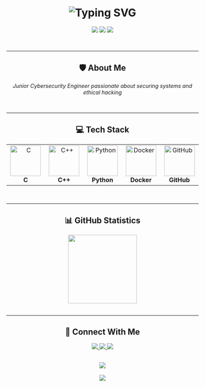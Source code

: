 
<br/>

<h1 align="center">
  <img src="https://readme-typing-svg.herokuapp.com?font=Fira+Code&size=32&duration=3000&pause=1000&color=8b949e&center=true&vCenter=true&width=600&lines=Hi+%F0%9F%91%8B+I'm+Thomas+Auer;Cybersecurity+Engineer+%F0%9F%94%90;42+Paris+Student+%F0%9F%8E%93;Ethical+Hacker+%F0%9F%92%BB" alt="Typing SVG" />
</h1>

<p align="center">
  <img src="https://img.shields.io/badge/Focus-Cybersecurity-6c757d?style=for-the-badge&logo=linux&logoColor=white" />
  <img src="https://img.shields.io/badge/Student-42_Paris-6c757d?style=for-the-badge&logo=42&logoColor=white" />
  <img src="https://img.shields.io/badge/Status-Learning-6c757d?style=for-the-badge" />
</p>

<br/>

---

<h2 align="center">🛡️ About Me</h2>

<p align="center">
  <em>Junior Cybersecurity Engineer passionate about securing systems and ethical hacking</em>
</p>

<br/>

---

<h2 align="center">💻 Tech Stack</h2>

<div align="center">
<table style="border: none;">
  <tr>
    <td align="center" width="140" style="border: none;">
      <img src="https://skillicons.dev/icons?i=c" alt="C" width="80" height="80" />
      <br/><strong>C</strong>
    </td>
    <td align="center" width="140" style="border: none;">
      <img src="https://techstack-generator.vercel.app/cpp-icon.svg" alt="C++" width="80" height="80" />
      <br/><strong>C++</strong>
    </td>
    <td align="center" width="140" style="border: none;">
      <img src="https://techstack-generator.vercel.app/python-icon.svg" alt="Python" width="80" height="80" />
      <br/><strong>Python</strong>
    </td>
    <td align="center" width="140" style="border: none;">
      <img src="https://techstack-generator.vercel.app/docker-icon.svg" alt="Docker" width="80" height="80" />
      <br/><strong>Docker</strong>
    </td>
    <td align="center" width="140" style="border: none;">
      <img src="https://techstack-generator.vercel.app/github-icon.svg" alt="GitHub" width="80" height="80" />
      <br/><strong>GitHub</strong>
    </td>
  </tr>
</table>
</div>

<br/>

---

<h2 align="center">📊 GitHub Statistics</h2>

<div align="center">
  <img src="https://github-readme-stats.vercel.app/api/top-langs/?username=ftTower&layout=compact&theme=dark&hide_border=true&bg_color=0d1117&title_color=8b949e&text_color=c9d1d9&icon_color=8b949e&langs_count=8&border_radius=10" height="180" />
</div>

<br/>

---

<h2 align="center">🤝 Connect With Me</h2>

<p align="center">
  <a href="https://github.com/ftTower" target="_blank">
    <img src="https://img.shields.io/badge/GitHub-ftTower-181717?style=for-the-badge&logo=github&logoColor=white" />
  </a>
  <a href="https://linkedin.com/in/thomas-auer-winum" target="_blank">
    <img src="https://img.shields.io/badge/LinkedIn-Thomas_Auer-0077B5?style=for-the-badge&logo=linkedin&logoColor=white" />
  </a>
  <a href="https://tauer.dev" target="_blank">
    <img src="https://img.shields.io/badge/Portfolio-tauer.dev-6c757d?style=for-the-badge&logo=google-chrome&logoColor=white" />
  </a>
</p>

<br/>

<div align="center">
  <img src="https://komarev.com/ghpvc/?username=ftTower&style=for-the-badge&color=6c757d&label=Profile+Views" />
</div>

<br/>

<div align="center">
  <img src="https://capsule-render.vercel.app/api?type=waving&color=gradient&customColorList=12&height=100&section=footer" />
</div>



